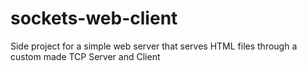 # sockets-web-client
Side project for a simple web server that serves HTML files through a custom made TCP Server and Client
